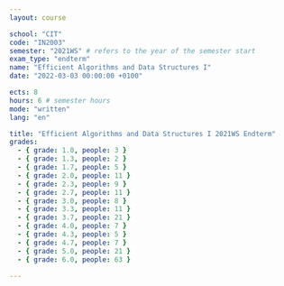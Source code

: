 ```yaml
---
layout: course

school: "CIT"
code: "IN2003"
semester: "2021WS" # refers to the year of the semester start
exam_type: "endterm"
name: "Efficient Algorithms and Data Structures I"
date: "2022-03-03 00:00:00 +0100"

ects: 8
hours: 6 # semester hours
mode: "written"
lang: "en"

title: "Efficient Algorithms and Data Structures I 2021WS Endterm"
grades:
  - { grade: 1.0, people: 3 }
  - { grade: 1.3, people: 2 }
  - { grade: 1.7, people: 5 }
  - { grade: 2.0, people: 11 }
  - { grade: 2.3, people: 9 }
  - { grade: 2.7, people: 11 }
  - { grade: 3.0, people: 8 }
  - { grade: 3.3, people: 11 }
  - { grade: 3.7, people: 21 }
  - { grade: 4.0, people: 7 }
  - { grade: 4.3, people: 5 }
  - { grade: 4.7, people: 7 }
  - { grade: 5.0, people: 21 }
  - { grade: 6.0, people: 63 }

---
```

